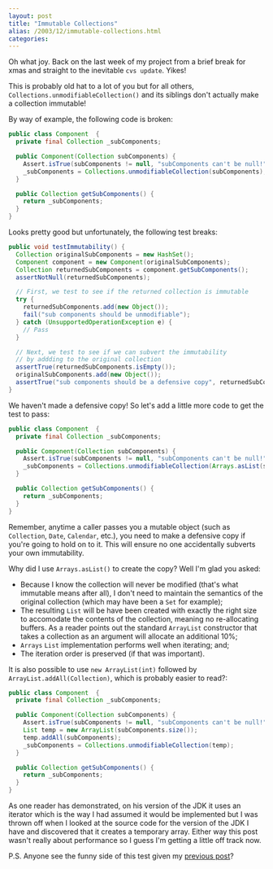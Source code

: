 ```yaml
---
layout: post
title: "Immutable Collections"
alias: /2003/12/immutable-collections.html
categories:
---
```

Oh what joy. Back on the last week of my project from a brief break for xmas and straight to the inevitable `cvs update`. Yikes!

This is probably old hat to a lot of you but for all others, `Collections.unmodifiableCollection()` and its siblings don't actually make a collection immutable!

By way of example, the following code is broken:

``` java
public class Component  {
  private final Collection _subComponents;

  public Component(Collection subComponents) {
    Assert.isTrue(subComponents != null, "subComponents can't be null!");
    _subComponents = Collections.unmodifiableCollection(subComponents);
  }

  public Collection getSubComponents() {
    return _subComponents;
  }
}
```

Looks pretty good but unfortunately, the following test breaks:

``` java
public void testImmutability() {
  Collection originalSubComponents = new HashSet();
  Component component = new Component(originalSubComponents);
  Collection returnedSubComponents = component.getSubComponents();
  assertNotNull(returnedSubComponents);

  // First, we test to see if the returned collection is immutable
  try {
    returnedSubComponents.add(new Object());
    fail("sub components should be unmodifiable");
  } catch (UnsupportedOperationException e) {
    // Pass
  }

  // Next, we test to see if we can subvert the immutability
  // by addding to the original collection
  assertTrue(returnedSubComponents.isEmpty());
  originalSubComponents.add(new Object());
  assertTrue("sub components should be a defensive copy", returnedSubComponents.isEmpty());
}
```

We haven't made a defensive copy! So let's add a little more code to get the test to pass:

``` java
public class Component  {
  private final Collection _subComponents;

  public Component(Collection subComponents) {
    Assert.isTrue(subComponents != null, "subComponents can't be null!");
    _subComponents = Collections.unmodifiableCollection(Arrays.asList(subComponents.toArray()));
  }

  public Collection getSubComponents() {
    return _subComponents;
  }
}
```

Remember, anytime a caller passes you a mutable object (such as `Collection`, `Date`, `Calendar`, etc.), you need to make a defensive copy if you're going to hold on to it. This will ensure no one accidentally subverts your own immutability.

Why did I use `Arrays.asList()` to create the copy? Well I'm glad you asked:

* Because I know the collection will never be modified (that's what immutable means after all), I don't need to maintain the semantics of the original collection (which may have been a `Set` for example);
* The resulting `List` will be have been created with exactly the right size to accomodate the contents of the collection, meaning no re-allocating buffers. As a reader points out the standard `ArrayList` constructor that takes a collection as an argument will allocate an additional 10%;
* `Arrays` `List` implementation performs well when iterating; and;
* The iteration order is preserved (if that was important).

It is also possible to use `new ArrayList(int)` followed by `ArrayList.addAll(Collection)`, which is probably easier to read?:

``` java
public class Component  {
  private final Collection _subComponents;

  public Component(Collection subComponents) {
    Assert.isTrue(subComponents != null, "subComponents can't be null!");
    List temp = new ArrayList(subComponents.size());
    temp.addAll(subComponents);
    _subComponents = Collections.unmodifiableCollection(temp);
  }

  public Collection getSubComponents() {
    return _subComponents;
  }
}
```

As one reader has demonstrated, on his version of the JDK it uses an iterator which is the way I had assumed it would be implemented but I was thrown off when I looked at the source code for the version of the JDK I have and discovered that it creates a temporary array. Either way this post wasn't really about performance so I guess I'm getting a little off track now.

P.S. Anyone see the funny side of this test given my [previous post](/blog/2003/12/29/be-gone-ye-foul-smelling-custom-type)?
